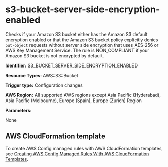 # s3\-bucket\-server\-side\-encryption\-enabled<a name="s3-bucket-server-side-encryption-enabled"></a>

Checks if your Amazon S3 bucket either has the Amazon S3 default encryption enabled or that the Amazon S3 bucket policy explicitly denies `put-object` requests without server side encryption that uses AES\-256 or AWS Key Management Service\. The rule is NON\_COMPLIANT if your Amazon S3 bucket is not encrypted by default\.

**Identifier:** S3\_BUCKET\_SERVER\_SIDE\_ENCRYPTION\_ENABLED

**Resource Types:** AWS::S3::Bucket

**Trigger type:** Configuration changes

**AWS Region:** All supported AWS regions except Asia Pacific \(Hyderabad\), Asia Pacific \(Melbourne\), Europe \(Spain\), Europe \(Zurich\) Region

**Parameters:**

None  

## AWS CloudFormation template<a name="w2aac12c33c15b9d507c17"></a>

To create AWS Config managed rules with AWS CloudFormation templates, see [Creating AWS Config Managed Rules With AWS CloudFormation Templates](aws-config-managed-rules-cloudformation-templates.md)\.
